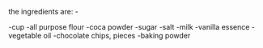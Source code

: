 the ingredients are: -

-cup
-all purpose flour
-coca powder
-sugar
-salt
-milk
-vanilla essence
-vegetable oil
-chocolate chips, pieces
-baking powder